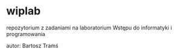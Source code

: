 # wiplab

repozytorium z zadaniami na laboratorium Wstępu do informatyki i programowania

autor: Bartosz Tramś
